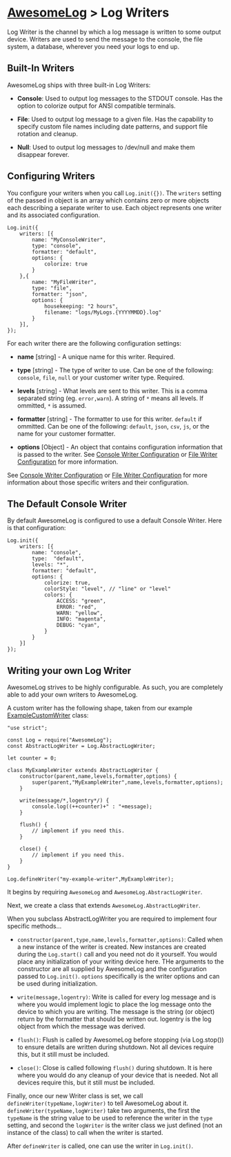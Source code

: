 # [AwesomeLog](../README.md) > Log Writers

Log Writer is the channel by which a log message is written to some output device.  Writers are used to send the message to the console, the file system, a database, wherever you need your logs to end up.

## Built-In Writers

AwesomeLog ships with three built-in Log Writers:

- **Console**: Used to output log messages to the STDOUT console. Has the option to colorize output for ANSI compatible terminals.

- **File**: Used to output log message to a given file. Has the capability to specify custom file names including date patterns, and support file rotation and cleanup.

- **Null**: Used to output log messages to /dev/null and make them disappear forever.

## Configuring Writers

You configure your writers when you call `Log.init({})`. The `writers` setting of the passed in object is an array which contains zero or more objects each describing a separate writer to use. Each object represents one writer and its associated configuration.

```
Log.init({
	writers: [{
		name: "MyConsoleWriter",
		type: "console",
		formatter: "default",
		options: {
			colorize: true
		}
	},{
		name: "MyFileWriter",
		type: "file",
		formatter: "json",
		options: {
			housekeeping: "2 hours",
			filename: "logs/MyLogs.{YYYYMMDD}.log"
		}
	}],
});
```

For each writer there are the following configuration settings:

 - **name** [string] - A unique name for this writer. Required.

 - **type** [string] - The type of writer to use. Can be one of the following: `console`, `file`, `null` or your customer writer type. Required.

 - **levels** [string] - What levels are sent to this writer. This is a comma separated string (eg. `error,warn`). A string of `*` means all levels. If ommitted, `*` is assumed.

 - **formatter** [string] - The formatter to use for this writer. `default` if ommitted.  Can be one of the following: `default`, `json`, `csv`, `js`, or the name for your customer formatter.

 - **options** [Object] - An object that contains configuration information that is passed to the writer.  See [Console Writer Configuration](./docs/ConsoleWriterConfiguration) or [File Writer Configuration](./docs/FileWriterConfiguration) for more information.

See [Console Writer Configuration](./docs/ConsoleWriterConfiguration) or [File Writer Configuration](./docs/FileWriterConfiguration) for more information about those specific writers and their configuration.

## The Default Console Writer

By default AwesomeLog is configured to use a default Console Writer. Here is that configuration:

```
Log.init({
	writers: [{
		name: "console",
		type:  "default",
		levels: "*",
		formatter: "default",
		options: {
			colorize: true,
			colorStyle: "level", // "line" or "level"
			colors: {
				ACCESS: "green",
				ERROR: "red",
				WARN: "yellow",
				INFO: "magenta",
				DEBUG: "cyan",
			}
		}
	}]
});
```

## Writing your own Log Writer

AwesomeLog strives to be highly configurable. As such, you are completely able to add your own writers to AwesomeLog.

A custom writer has the following shape, taken from our example [ExampleCustomWriter](./examples/ExampleCustomWriter) class:

```
"use strict";

const Log = require("AwesomeLog");
const AbstractLogWriter = Log.AbstractLogWriter;

let counter = 0;

class MyExampleWriter extends AbstractLogWriter {
	constructor(parent,name,levels,formatter,options) {
		super(parent,"MyExampleWriter",name,levels,formatter,options);
	}

	write(message/*,logentry*/) {
		console.log((++counter)+" : "+message);
	}

	flush() {
		// implement if you need this.
	}

	close() {
		// implement if you need this.
	}
}

Log.defineWriter("my-example-writer",MyExampleWriter);
```

It begins by requiring `AwesomeLog` and `AwesomeLog.AbstractLogWriter`.

Next, we create a class that extends `AwesomeLog.AbstractLogWriter`.

When you subclass AbstractLogWriter you are required to implement four specific methods...

 - `constructor(parent,type,name,levels,formatter,options)`: Called when a new instance of the writer is created. New instances are created during the `Log.start()` call and you need not do it yourself.  You would place any initialization of your writing device here. THe arguments to the constructor are all supplied by AwesomeLog and the configuration passed to `Log.init()`.  `options` specifically is the writer options and can be used during initialization.

 - `write(message,logentry)`: Write is called for every log message and is where you would implement logic to place the log message onto the device to which you are writing.  The message is the string (or object) return by the formatter that should be written out. logentry is the log object from which the message was derived.

 - `flush()`: Flush is called by AwesomeLog before stopping (via Log.stop()) to ensure details are written during shutdown. Not all devices require this, but it still must be included.

 - `close()`: Close is called following `flush()` during shutdown. It is here where you would do any cleanup of your device that is needed.  Not all devices require this, but it still must be included.

Finally, once our new Writer class is set, we call `defineWriter(typeName,logWriter)` to tell AwesomeLog about it.  `defineWriter(typeName,logWriter)` take two arguments, the first the `typeName` is the string value to be used to reference the writer in the `type` setting, and second the `logWriter` is the writer class we just defined (not an instance of the class) to call when the writer is started.

After `defineWriter` is called, one can use the writer in `Log.init()`.
